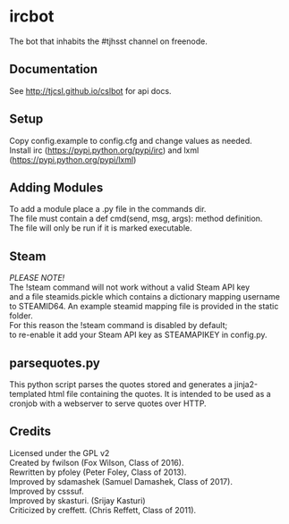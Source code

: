 ircbot
======

The bot that inhabits the #tjhsst channel on freenode.



Documentation
-------------
See http://tjcsl.github.io/cslbot for api docs.

Setup
-----
Copy config.example to config.cfg and change values as needed.  
Install irc (https://pypi.python.org/pypi/irc) and lxml (https://pypi.python.org/pypi/lxml)

Adding Modules
--------------
To add a module place a <mod>.py file in the commands dir.  
The file must contain a def cmd(send, msg, args): method definition.  
The file will only be run if it is marked executable.


Steam
-----
*PLEASE NOTE!*  
The !steam command will not work without a valid Steam API key  
and a file steamids.pickle which contains a dictionary mapping username  
to STEAMID64. An example steamid mapping file is provided in the static folder.  
For this reason the !steam command is disabled by default;  
to re-enable it add your Steam API key as STEAMAPIKEY in config.py.

parsequotes.py
--------------

This python script parses the quotes stored and generates a jinja2-templated
html file containing the quotes. It is intended to be used as a cronjob with
a webserver to serve quotes over HTTP.

Credits
-------
Licensed under the GPL v2  
Created by fwilson (Fox Wilson, Class of 2016).  
Rewritten by pfoley (Peter Foley, Class of 2013).  
Improved by sdamashek (Samuel Damashek, Class of 2017).  
Improved by csssuf.  
Improved by skasturi. (Srijay Kasturi)  
Criticized by creffett. (Chris Reffett, Class of 2011).
